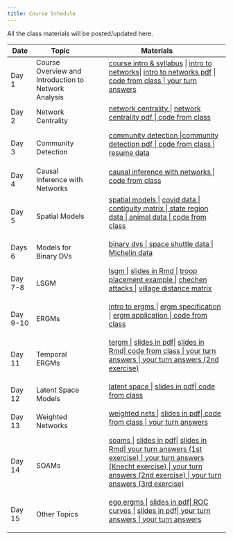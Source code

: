 ```yaml
---
title: Course Schedule
---
```

<p>
All the class materials will be posted/updated here.
</p>

<div>
  <table class="table table-striped table-hover">
    <thead>
      <tr>
        <th>Date</th>
        <th>Topic</th>
        <th>Materials</th>
              </tr>
    </thead>
    <tbody>
      <tr>
        <td>Day 1</td>
        <td>Course Overview and  <br>
         Introduction to Network Analysis</td>
        <td>
          <dl>
          <dd><a href="../materials/Slides/Welcome.pptx" target=_blank>course intro & syllabus</a> | <a href="../materials/Slides/02_getting_started.html" target=_blank>intro to networks</a>| <a href="../materials/Slides/02_getting_started.pdf" target=_blank>intro to networks pdf</a> |<a href="../materials/Scripts/day1_script.Rmd"target=_blank> code from class </a> |<a href="../materials/YourTurnAnswers/02_getting_started_yourturn.R"target=_blank> your turn answers </a>
          </dd>
          </dl>
        </td>
      </tr>
      <tr>
        <td>Day 2</td>
        <td>Network Centrality</td>
        <td>
          <dl>
          <dd><a href="../materials/Slides/03_centrality.html" target=_blank>network centrality </a>| <a href="../materials/Slides/03_centrality.pdf" target=_blank> network centrality pdf </a>  |<a href="../materials/Scripts/day2_script.R"target=_blank> code from class </a>
          </dd>
          </dl>
        </td>
      </tr>
      <tr>
        <td>Day 3</td>
        <td>Community Detection</td>
        <td>
          <dl>
          <dd><a href="../materials/Slides/04_communities.html" target=_blank>community detection </a> |<a href="../materials/Slides/04_communities.pdf" target=_blank>community detection pdf </a>  |<a href="../materials/Scripts/.day3_script.R"target=_blank> code from class </a> | <a href="../materials/Homeworks/resumes.zip" target=_blank> resume data </a>
          </dd>
          </dl>
        </td>
      </tr>
      <tr>
        <td>Day 4</td>
        <td>Causal Inference with Networks</td>
        <td>
          <dl>
          <dd><a href="../materials/Slides/16_causal_nets.html" target=_blank> causal inference with networks </a>  |<a href="../materials/Scripts/.day4_script.R"target=_blank> code from class </a>
          </dd>
          </dl>
        </td>
      </tr>
      <tr>
        <td>Day 5</td>
        <td>Spatial Models</td>
        <td>
          <dl>
          <dd><a href="../materials/Slides/05_spatial.html" target=_blank>spatial models </a>  | <a href="../materials/Slides/data/covid_data.csv" target=_blank> covid data </a> |<a href="../materials/Slides/data/contigmat.txt"target=_blank> contiguity matrix </a>|<a href="../materials/Slides/data/statereg.csv"target=_blank> state region data </a> |<a href="../materials/Slides/data/animal.csv"target=_blank> animal data </a>|<a href="../materials/Scripts/.day5_script.R"target=_blank> code from class </a>
          </dd>
          </dl>
        </td>
      </tr>
      <tr>
        <td>Days 6</td>
        <td>Models for Binary DVs</td>
        <td>
          <dl>
          <dd><a href="../materials/Slides/06_binary_dv.html" target=_blank> binary dvs </a>  |<a href="../materials/Slides/data/space_shuttles.txt "target=_blank> space shuttle data </a>|<a href="../materials/Slides/data/MichelinNY.csv "target=_blank> Michelin data </a>
          </dd>
          </dl>
        </td>
      </tr>
      <tr>
        <td>Day 7-8</td>
        <td>LSGM</td>
        <td>
          <dl>
          <dd><a href="../materials/Slides/13_lsgm.html" target=_blank>lsgm </a>  | <a href="../materials/Slides/13_lsgm.Rmd" target=_blank>slides in Rmd </a>| <a href="../materials/Slides/Niemanetal_PS2017.pdf" target=_blank> troop placement example </a> | <a href="../materials/Slides/data/chechen_attacks.csv" target=_blank> chechen attacks </a> | <a href="../materials/Slides/data/vilMat.csv" target=_blank> village distance matrix </a>
          </dd>
          </dl>
        </td>
      </tr>
      <tr>
        <td>Day 9-10</td>
        <td>ERGMs </td>
        <td>
          <dl>
          <dd><a href="../materials/Slides/06_intro_ergms.html" target=_blank> intro to ergms </a> | <a href="../materials/Slides/07_ergm_specification.html" target=_blank> ergm specification </a> | <a href="../materials/Slides/09_ergm_application.html" target=_blank>ergm application </a>|<a href="../materials/Scripts/.day10_script.R"target=_blank> code from class </a>
          </dd>
          </dl>
        </td>
      </tr>
<tr>
<td>Day 11</td>
        <td>Temporal ERGMs</td>
        <td>
          <dl>
          <dd><a href="../materials/Slides/10_tergm.html" target=_blank>tergm </a>  | <a href="../materials/Slides/10_tergm.pdf" target=_blank>slides in pdf</a>| <a href="../materials/Slides/10_tergm.Rmd" target=_blank>slides in Rmd</a>|<a href="../materials/Scripts/.day11_script.R"target=_blank> code from class </a>|<a href="../materials/YourTurnAnswers/.10_tergm_friends_yourturn.R"target=_blank> your turn answers </a>|<a href="../materials/YourTurnAnswers/.10_tergms_yourturn1.R"target=_blank> your turn answers (2nd exercise) </a>
          </dd>
          </dl>
        </td>
</tr>
    <tr>
        <td>Day 12</td>
        <td>Latent Space Models</td>
        <td>
          <dl>
          <dd><a href="../materials/Slides/11_latent_space.html" target=_blank>latent space </a>  | <a href="../materials/Slides/11_latent_space.pdf" target=_blank>slides in pdf</a>|<a href="../materials/Scripts/.day12_script.R"target=_blank> code from class </a>
          </dd>
          </dl>
        </td>
      </tr>
      <tr>
<td>Day 13</td>
        <td>Weighted Networks</td>
        <td>
          <dl>
          <dd><a href="../materials/Slides/08_weighted_nets.html" target=_blank>weighted nets </a>  | <a href="../materials/Slides/08_weighted_nets.pdf" target=_blank>slides in pdf</a>|<a href="../materials/Scripts/.day9_script.R"target=_blank> code from class </a>|<a href="../materials/YourTurnAnswers/.08_valued_ergms_yourturn.R"target=_blank> your turn answers </a>
          </dd>
          </dl>
        </td>
      </tr>
        <tr>
        <td>Day 14</td>
        <td>SOAMs</td>
        <td>
          <dl>
          <dd><a href="../materials/Slides/12_soam.html" target=_blank>soams </a>  | <a href="../materials/Slides/12_soam.pdf" target=_blank>slides in pdf</a>| <a href="../materials/Slides/12_soam.Rmd" target=_blank>slides in Rmd</a>|<a href="../materials/YourTurnAnswers/.12_soam_yourturn.R"target=_blank> your turn answers (1st exercise) </a>|<a href="../materials/YourTurnAnswers/.12_soam_yourturn_knecht.R"target=_blank> your turn answers (Knecht exercise) </a>|<a href="../materials/YourTurnAnswers/.12_soam_yourturn1.R"target=_blank> your turn answers (2nd exercise) </a>|<a href="../materials/YourTurnAnswers/.12_soam_yourturn2.R"target=_blank> your turn answers (3rd exercise) </a>
          </dd>
          </dl>
        </td>
      </tr>
      <tr>
        <td>Day 15</td>
        <td>Other Topics</td>
        <td>
          <dl>
          <dd><a href="../materials/Slides/14_ego_ergms.html" target=_blank>ego ergms </a>  | <a href="../materials/Slides/15_ROC_curves.pdf" target=_blank>slides in pdf</a>|<a href="../materials/Slides/15_ROC_curves.html" target=_blank> ROC curves </a>  | <a href="../materials/Slides/15_ROC_curves.pdf" target=_blank>slides in pdf</a>|<a href="../materials/YourTurnAnswers/.14_ego_ergms_yourturn.R"target=_blank> your turn answers </a>|<a href="../materials/YourTurnAnswers/.15_ROC_yourturn.R"target=_blank> your turn answers </a>
          </dd>
          </dl>
        </td>
      </tr>
    </tbody>
  </table>
</div>
